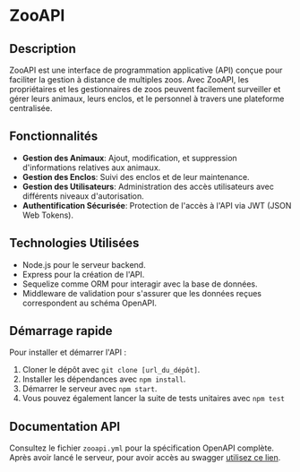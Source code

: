 # ZooAPI

## Description

ZooAPI est une interface de programmation applicative (API) conçue pour faciliter la gestion à distance de multiples zoos. Avec ZooAPI, les propriétaires et les gestionnaires de zoos peuvent facilement surveiller et gérer leurs animaux, leurs enclos, et le personnel à travers une plateforme centralisée.

## Fonctionnalités

- **Gestion des Animaux**: Ajout, modification, et suppression d'informations relatives aux animaux.
- **Gestion des Enclos**: Suivi des enclos et de leur maintenance.
- **Gestion des Utilisateurs**: Administration des accès utilisateurs avec différents niveaux d'autorisation.
- **Authentification Sécurisée**: Protection de l'accès à l'API via JWT (JSON Web Tokens).

## Technologies Utilisées

- Node.js pour le serveur backend.
- Express pour la création de l'API.
- Sequelize comme ORM pour interagir avec la base de données.
- Middleware de validation pour s'assurer que les données reçues correspondent au schéma OpenAPI.

## Démarrage rapide

Pour installer et démarrer l'API :

1. Cloner le dépôt avec `git clone [url_du_dépôt]`.
2. Installer les dépendances avec `npm install`.
3. Démarrer le serveur avec `npm start`.
4. Vous pouvez également lancer la suite de tests unitaires avec `npm test`

## Documentation API

Consultez le fichier `zooapi.yml` pour la spécification OpenAPI complète.
Après avoir lancé le serveur, pour avoir accès au swagger [utilisez ce lien](http://localhost:3000/api/v1/documentation).

